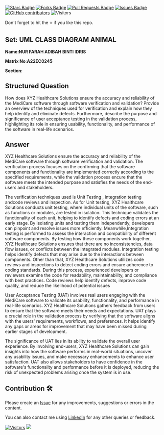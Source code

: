 <a href="https://github.com/drshahizan/learn-php/stargazers"><img src="https://img.shields.io/github/stars/drshahizan/learn-php" alt="Stars Badge"/></a>
<a href="https://github.com/drshahizan/learn-php/network/members"><img src="https://img.shields.io/github/forks/drshahizan/learn-php" alt="Forks Badge"/></a>
<a href="https://github.com/drshahizan/learn-php/pulls"><img src="https://img.shields.io/github/issues-pr/drshahizan/learn-php" alt="Pull Requests Badge"/></a>
<a href="https://github.com/drshahizan/learn-php/issues"><img src="https://img.shields.io/github/issues/drshahizan/learn-php" alt="Issues Badge"/></a>
<a href="https://github.com/drshahizan/learn-php/graphs/contributors"><img alt="GitHub contributors" src="https://img.shields.io/github/contributors/drshahizan/learn-php?color=2b9348"></a>
![Visitors](https://api.visitorbadge.io/api/visitors?path=https%3A%2F%2Fgithub.com%2Fdrshahizan%2Fsoftware-engineering&labelColor=%23d9e3f0&countColor=%23697689&style=flat)

Don't forget to hit the :star: if you like this repo.

## Set: UML CLASS DIAGRAM ANIMAL

**Name:NUR FARAH ADIBAH BINTI IDRIS**

**Matrix No:A22EC0245**

**Section:**
## Structured Question

How does XYZ Healthcare Solutions ensure the accuracy and reliability of the MediCare 
software through software verification and validation? 
Provide an overview of the techniques used for verification and explain how they help
identify and eliminate defects. 
Furthermore, describe the purpose and significance of user acceptance testing in the validation process,
highlighting its role in ensuring usability, functionality, and performance of the software in real-life scenarios.

## Answer
XYZ Healthcare Solutions ensure the accuracy and reliability of the MediCare software
through software verification and validation. The verification process focuses on the confirming that the software components and functionality
are implemented correctly according to the specified requirements, while the validation process encure that the software meets the intended 
purpose and satisfies the needs of the end-users and stakeholders.

  The verification techniques used is Unit Testing , integration testing andcode reviews and inspection. As for Unit testing, 
XYZ Healthcare Solutions conducts unit testing, where individual units of the software, such as functions or modules, are tested in isolation. 
This technique validates the functionality of each unit, helping to identify defects and coding errors at an early stage. By isolating units and testing them independently,
developers can pinpoint and resolve issues more efficiently. Meanwhile,Integration testing is performed to assess the interaction and compatibility of different software components. 
By testing how these components work together, XYZ Healthcare Solutions ensures that there are no inconsistencies, data flow issues, or conflicts between the integrated modules. 
Integration testing helps identify defects that may arise due to the interactions between components. Other than that, XYZ Healthcare Solutions utilizes code reviews and inspections 
to detect coding errors and ensure adherence to coding standards. During this process, experienced developers or reviewers examine the code for readability, 
maintainability, and compliance with best practices. Code reviews help identify defects, improve code quality, and reduce the likelihood of potential issues

  User Acceptance Testing (UAT) involves real users engaging with the MediCare software to validate its usability, functionality, and performance in real-life scenarios.
XYZ Healthcare Solutions gathers feedback from users to ensure that the software meets their needs and expectations.
UAT plays a crucial role in the validation process by verifying that the software aligns with the users' requirements, workflows, and preferences. It helps identify any
gaps or areas for improvement that may have been missed during earlier stages of development.

  The significance of UAT lies in its ability to validate the overall user experience. By involving end-users,
XYZ Healthcare Solutions can gain insights into how the software performs in real-world situations, uncover any 
usability issues, and make necessary enhancements to enhance user satisfaction. UAT also allows stakeholders to have 
confidence in the software's functionality and performance before it is deployed, reducing the risk of unexpected problems 
arising once the system is in use.

## Contribution 🛠️
Please create an [Issue](https://github.com/drshahizan/learn-php/issues) for any improvements, suggestions or errors in the content.

You can also contact me using [Linkedin](https://www.linkedin.com/in/drshahizan/) for any other queries or feedback.

[![Visitors](https://api.visitorbadge.io/api/visitors?path=https%3A%2F%2Fgithub.com%2Fdrshahizan&labelColor=%23697689&countColor=%23555555&style=plastic)](https://visitorbadge.io/status?path=https%3A%2F%2Fgithub.com%2Fdrshahizan)
![](https://hit.yhype.me/github/profile?user_id=81284918)
